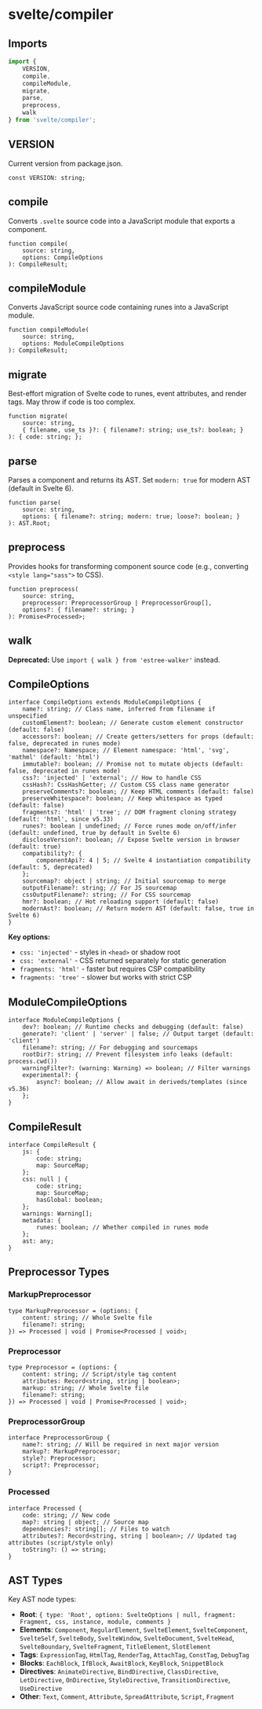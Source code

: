 # svelte/compiler

## Imports

```js
import {
	VERSION,
	compile,
	compileModule,
	migrate,
	parse,
	preprocess,
	walk
} from 'svelte/compiler';
```

## VERSION

Current version from package.json.

```dts
const VERSION: string;
```

## compile

Converts `.svelte` source code into a JavaScript module that exports a component.

```dts
function compile(
	source: string,
	options: CompileOptions
): CompileResult;
```

## compileModule

Converts JavaScript source code containing runes into a JavaScript module.

```dts
function compileModule(
	source: string,
	options: ModuleCompileOptions
): CompileResult;
```

## migrate

Best-effort migration of Svelte code to runes, event attributes, and render tags. May throw if code is too complex.

```dts
function migrate(
	source: string,
	{ filename, use_ts }?: { filename?: string; use_ts?: boolean; }
): { code: string; };
```

## parse

Parses a component and returns its AST. Set `modern: true` for modern AST (default in Svelte 6).

```dts
function parse(
	source: string,
	options: { filename?: string; modern: true; loose?: boolean; }
): AST.Root;
```

## preprocess

Provides hooks for transforming component source code (e.g., converting `<style lang="sass">` to CSS).

```dts
function preprocess(
	source: string,
	preprocessor: PreprocessorGroup | PreprocessorGroup[],
	options?: { filename?: string; }
): Promise<Processed>;
```

## walk

**Deprecated:** Use `import { walk } from 'estree-walker'` instead.

## CompileOptions

```dts
interface CompileOptions extends ModuleCompileOptions {
	name?: string; // Class name, inferred from filename if unspecified
	customElement?: boolean; // Generate custom element constructor (default: false)
	accessors?: boolean; // Create getters/setters for props (default: false, deprecated in runes mode)
	namespace?: Namespace; // Element namespace: 'html', 'svg', 'mathml' (default: 'html')
	immutable?: boolean; // Promise not to mutate objects (default: false, deprecated in runes mode)
	css?: 'injected' | 'external'; // How to handle CSS
	cssHash?: CssHashGetter; // Custom CSS class name generator
	preserveComments?: boolean; // Keep HTML comments (default: false)
	preserveWhitespace?: boolean; // Keep whitespace as typed (default: false)
	fragments?: 'html' | 'tree'; // DOM fragment cloning strategy (default: 'html', since v5.33)
	runes?: boolean | undefined; // Force runes mode on/off/infer (default: undefined, true by default in Svelte 6)
	discloseVersion?: boolean; // Expose Svelte version in browser (default: true)
	compatibility?: {
		componentApi?: 4 | 5; // Svelte 4 instantiation compatibility (default: 5, deprecated)
	};
	sourcemap?: object | string; // Initial sourcemap to merge
	outputFilename?: string; // For JS sourcemap
	cssOutputFilename?: string; // For CSS sourcemap
	hmr?: boolean; // Hot reloading support (default: false)
	modernAst?: boolean; // Return modern AST (default: false, true in Svelte 6)
}
```

**Key options:**
- `css: 'injected'` - styles in `<head>` or shadow root
- `css: 'external'` - CSS returned separately for static generation
- `fragments: 'html'` - faster but requires CSP compatibility
- `fragments: 'tree'` - slower but works with strict CSP

## ModuleCompileOptions

```dts
interface ModuleCompileOptions {
	dev?: boolean; // Runtime checks and debugging (default: false)
	generate?: 'client' | 'server' | false; // Output target (default: 'client')
	filename?: string; // For debugging and sourcemaps
	rootDir?: string; // Prevent filesystem info leaks (default: process.cwd())
	warningFilter?: (warning: Warning) => boolean; // Filter warnings
	experimental?: {
		async?: boolean; // Allow await in deriveds/templates (since v5.36)
	};
}
```

## CompileResult

```dts
interface CompileResult {
	js: {
		code: string;
		map: SourceMap;
	};
	css: null | {
		code: string;
		map: SourceMap;
		hasGlobal: boolean;
	};
	warnings: Warning[];
	metadata: {
		runes: boolean; // Whether compiled in runes mode
	};
	ast: any;
}
```

## Preprocessor Types

### MarkupPreprocessor

```dts
type MarkupPreprocessor = (options: {
	content: string; // Whole Svelte file
	filename?: string;
}) => Processed | void | Promise<Processed | void>;
```

### Preprocessor

```dts
type Preprocessor = (options: {
	content: string; // Script/style tag content
	attributes: Record<string, string | boolean>;
	markup: string; // Whole Svelte file
	filename?: string;
}) => Processed | void | Promise<Processed | void>;
```

### PreprocessorGroup

```dts
interface PreprocessorGroup {
	name?: string; // Will be required in next major version
	markup?: MarkupPreprocessor;
	style?: Preprocessor;
	script?: Preprocessor;
}
```

### Processed

```dts
interface Processed {
	code: string; // New code
	map?: string | object; // Source map
	dependencies?: string[]; // Files to watch
	attributes?: Record<string, string | boolean>; // Updated tag attributes (script/style only)
	toString?: () => string;
}
```

## AST Types

Key AST node types:

- **Root**: `{ type: 'Root', options: SvelteOptions | null, fragment: Fragment, css, instance, module, comments }`
- **Elements**: `Component`, `RegularElement`, `SvelteElement`, `SvelteComponent`, `SvelteSelf`, `SvelteBody`, `SvelteWindow`, `SvelteDocument`, `SvelteHead`, `SvelteBoundary`, `SvelteFragment`, `TitleElement`, `SlotElement`
- **Tags**: `ExpressionTag`, `HtmlTag`, `RenderTag`, `AttachTag`, `ConstTag`, `DebugTag`
- **Blocks**: `EachBlock`, `IfBlock`, `AwaitBlock`, `KeyBlock`, `SnippetBlock`
- **Directives**: `AnimateDirective`, `BindDirective`, `ClassDirective`, `LetDirective`, `OnDirective`, `StyleDirective`, `TransitionDirective`, `UseDirective`
- **Other**: `Text`, `Comment`, `Attribute`, `SpreadAttribute`, `Script`, `Fragment`